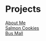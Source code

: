 # Projects

[About Me](/about-me/index.html) <br />
[Salmon Cookies](/salmon-cookies/index.html)<br />
[Bus Mall](/bus-mall/index.html)